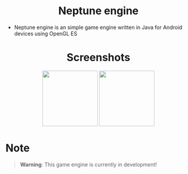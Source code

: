<h1 align="center">Neptune engine</h1>

 - Neptune engine is an simple game engine written in Java for Android devices using OpenGL ES

<h1 align="center">Screenshots</h1>

<div align="center">
  <img src="https://github.com/FrioGitHub/NeptuneEngine/blob/master/screenshots/demo1.jpg" width="150px" />
  <img src="https://github.com/FrioGitHub/NeptuneEngine/blob/master/screenshots/demo2.jpg" width="150px" />
</div>

<h1 align="left">Note</h1>

> **Warning**:
> This game engine is currently in development!